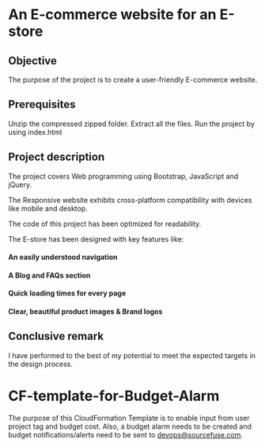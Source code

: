 # An E-commerce website for an E-store
 
## Objective
 The purpose of the project is to create a user-friendly E-commerce website. 
  
## Prerequisites
 Unzip the compressed zipped folder. Extract all the files. 
 Run the project by using index.html

## Project description
 The project covers Web programming using Bootstrap, JavaScript and jQuery.
 
 The Responsive website exhibits cross-platform compatibility with devices like mobile and desktop.
 
 The code of this project has been optimized for readability.
 
 The E-store has been designed with key features like:
 #### An easily understood navigation
 #### A Blog and FAQs section
 #### Quick loading times for every page
 #### Clear, beautiful product images & Brand logos
 
 ## Conclusive remark
 I have performed to the best of my potential to meet the expected targets in the design process.

# CF-template-for-Budget-Alarm
The purpose of this CloudFormation Template is to enable input from user project tag and budget cost. Also, a budget alarm needs to be created and budget notifications/alerts need to be sent to devops@sourcefuse.com.
